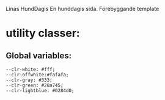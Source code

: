 Linas HundDagis
En hunddagis sida. Förebyggande template

# utility classer:

## Global variables:

    --clr-white: #fff;  
    --clr-offwhite:#fafafa;  
    --clr-gray: #333;  
    --clr-green: #28a745;  
    --clr-lightblue: #0284d0;  
